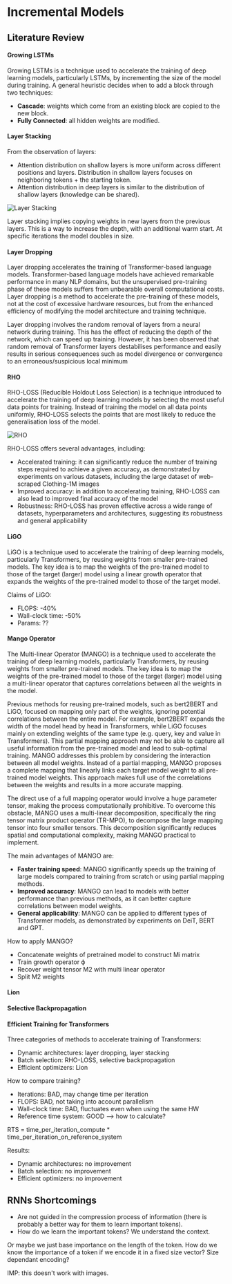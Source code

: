 # Incremental Models

## Literature Review

#### Growing LSTMs

Growing LSTMs is a technique used to accelerate the training of deep learning models, particularly LSTMs, by incrementing the size of the model during training. A general heuristic decides when to add a block through two techniques: 
- **Cascade**: weights which come from an existing block are copied to the new block.
- **Fully Connected**: all hidden weights are modified. 

#### Layer Stacking

From the observation of layers: 
- Attention distribution on shallow layers is more uniform across different positions and layers. Distribution in shallow layers focuses on neighboring tokens + the starting token.
- Attention distribution in deep layers is similar to the distribution of shallow layers (knowledge can be shared).  

![Layer Stacking](../imgs/incremental_models_attn_fig_1.png)

Layer stacking implies copying weights in new layers from the previous layers. This is a way to increase the depth, with an additional warm start.
At specific iterations the model doubles in size.

#### Layer Dropping

Layer dropping accelerates the training of Transformer-based language models. Transformer-based language models have achieved remarkable performance in many NLP domains, but the unsupervised pre-training phase of these models suffers from unbearable overall computational costs. Layer dropping is a method to accelerate the pre-training of these models, not at the cost of excessive hardware resources, but from the enhanced efficiency of modifying the model architecture and training technique. 

Layer dropping involves the random removal of layers from a neural network during training. This has the effect of reducing the depth of the network, which can speed up training. However, it has been observed that random removal of Transformer layers destabilises performance and easily results in serious consequences such as model divergence or convergence to an erroneous/suspicious local minimum

#### RHO

RHO-LOSS (Reducible Holdout Loss Selection) is a technique introduced to accelerate the training of deep learning models by selecting the most useful data points for training. Instead of training the model on all data points uniformly, RHO-LOSS selects the points that are most likely to reduce the generalisation loss of the model.

![RHO](../imgs/incremental_models_rho_1.png)

RHO-LOSS offers several advantages, including:
- Accelerated training: it can significantly reduce the number of training steps required to achieve a given accuracy, as demonstrated by experiments on various datasets, including the large dataset of web-scraped Clothing-1M images
- Improved accuracy: in addition to accelerating training, RHO-LOSS can also lead to improved final accuracy of the model
- Robustness: RHO-LOSS has proven effective across a wide range of datasets, hyperparameters and architectures, suggesting its robustness and general applicability

#### LiGO

LiGO is a technique used to accelerate the training of deep learning models, particularly Transformers, by reusing weights from smaller pre-trained models. The key idea is to map the weights of the pre-trained model to those of the target (larger) model using a linear growth operator that expands the weights of the pre-trained model to those of the target model.

Claims of LiGO:
- FLOPS: -40%
- Wall-clock time: -50%
- Params: ??

#### Mango Operator

The Multi-linear Operator (MANGO) is a technique used to accelerate the training of deep learning models, particularly Transformers, by reusing weights from smaller pre-trained models. The key idea is to map the weights of the pre-trained model to those of the target (larger) model using a multi-linear operator that captures correlations between all the weights in the model.

Previous methods for reusing pre-trained models, such as bert2BERT and LiGO, focused on mapping only part of the weights, ignoring potential correlations between the entire model. For example, bert2BERT expands the width of the model head by head in Transformers, while LiGO focuses mainly on extending weights of the same type (e.g. query, key and value in Transformers). This partial mapping approach may not be able to capture all useful information from the pre-trained model and lead to sub-optimal training. 
MANGO addresses this problem by considering the interaction between all model weights. Instead of a partial mapping, MANGO proposes a complete mapping that linearly links each target model weight to all pre-trained model weights. This approach makes full use of the correlations between the weights and results in a more accurate mapping.

The direct use of a full mapping operator would involve a huge parameter tensor, making the process computationally prohibitive. To overcome this obstacle, MANGO uses a multi-linear decomposition, specifically the ring tensor matrix product operator (TR-MPO), to decompose the large mapping tensor into four smaller tensors. This decomposition significantly reduces spatial and computational complexity, making MANGO practical to implement.

The main advantages of MANGO are:
- **Faster training speed**: MANGO significantly speeds up the training of large models compared to training from scratch or using partial mapping methods.
- **Improved accuracy**: MANGO can lead to models with better performance than previous methods, as it can better capture correlations between model weights.
- **General applicability**: MANGO can be applied to different types of Transformer models, as demonstrated by experiments on DeiT, BERT and GPT.

How to apply MANGO?
- Concatenate weights of pretrained model to construct Mi matrix
- Train growth operator ϕ
- Recover weight tensor M2 with multi linear operator
- Split M2 weights

#### Lion

#### Selective Backpropagation

#### Efficient Training for Transformers

Three categories of methods to accelerate training of Transformers:
- Dynamic architectures: layer dropping, layer stacking
- Batch selection: RHO-LOSS, selective backpropagation
- Efficient optimizers: Lion

How to compare training? 
- Iterations: BAD, may change time per iteration
- FLOPS: BAD, not taking into account parallelism
- Wall-clock time: BAD, fluctuates even when using the same HW
- Reference time system: GOOD --> how to calculate? 

RTS = time_per_iteration_compute * time_per_iteration_on_reference_system

Results:
- Dynamic architectures: no improvement
- Batch selection: no improvement
- Efficient optimizers: no improvement

## RNNs Shortcomings

- Are not guided in the compression process of information (there is probably a better way for them to learn important tokens). 
- How do we learn the important tokens? We understand the context. 

Or maybe we just base importance on the length of the token. How do we know the importance of a token if we encode it in a fixed size vector? 
Size dependant encoding?

IMP: this doesn't work with images. 
